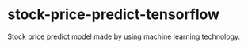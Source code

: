 # stock-price-predict-tensorflow
Stock price predict model made by using machine learning technology.
